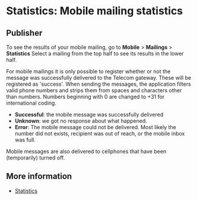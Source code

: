 # Statistics: Mobile mailing statistics

## Publisher

To see the results of your mobile mailing, go to **Mobile** \> **Mailings** \> **Statistics**
Select a mailing from the top half to see its results in the lower half.

For mobile mailings it is only possible to register whether or not the
message was successfully delivered to the Telecom gateway. These will be
registered as 'success'. When sending the messages, the application
filters valid phone numbers and strips them from spaces and characters
other than numbers. Numbers beginning with 0 are changed to +31 for
international coding.

-   **Successful**: the mobile message was successfully delivered
-   **Unknown**: we got no response about what happened.
-   **Error**: The mobile message could not be delivered. Most likely
    the number did not exists, recipient was out of reach, or the mobile
    inbox was full.

Mobile messages are also delivered to cellphones that have been
(temporarily) turned off.

## More information

* [Statistics](./statistics)
